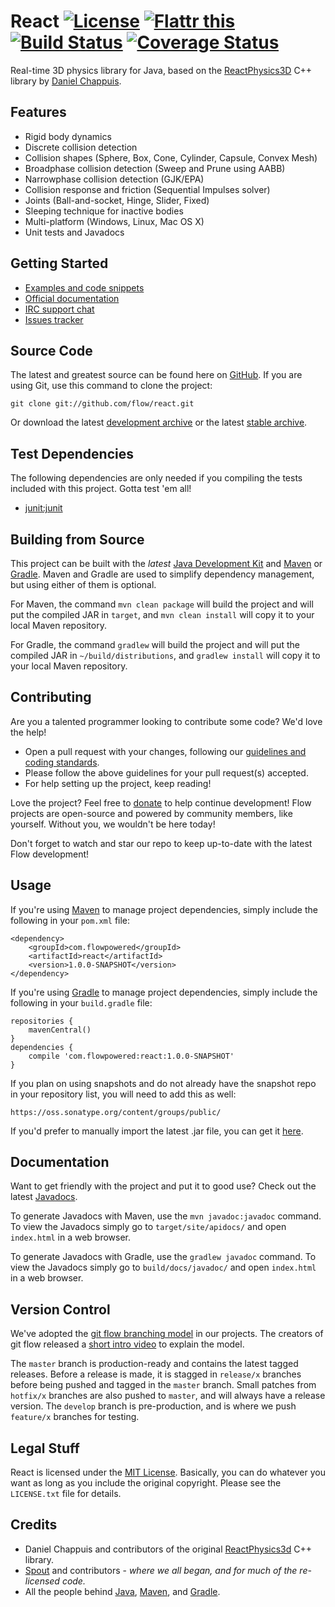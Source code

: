 # React [![License](http://img.shields.io/badge/license-MIT-lightgrey.svg?style=flat)][License] [![Flattr this](http://img.shields.io/badge/flattr-donate-lightgrey.svg?style=flat)][Donate] [![Build Status](http://img.shields.io/travis/flow/react/develop.svg?style=flat)](https://travis-ci.org/flow/react) [![Coverage Status](http://img.shields.io/coveralls/flow/react/develop.svg?style=flat)](https://coveralls.io/r/flow/react)

Real-time 3D physics library for Java, based on the [ReactPhysics3D](https://code.google.com/p/reactphysics3d/) C++ library by [Daniel Chappuis](http://www.danielchappuis.ch/). 

## Features
* Rigid body dynamics
* Discrete collision detection
* Collision shapes (Sphere, Box, Cone, Cylinder, Capsule, Convex Mesh)
* Broadphase collision detection (Sweep and Prune using AABB)
* Narrowphase collision detection (GJK/EPA)
* Collision response and friction (Sequential Impulses solver)
* Joints (Ball-and-socket, Hinge, Slider, Fixed)
* Sleeping technique for inactive bodies
* Multi-platform (Windows, Linux, Mac OS X)
* Unit tests and Javadocs

## Getting Started
* [Examples and code snippets](https://github.com/flow/examples/tree/master/react)
* [Official documentation](#documentation)
* [IRC support chat](http://kiwiirc.com/client/irc.esper.net/flow)
* [Issues tracker](https://github.com/flow/react/issues)

## Source Code
The latest and greatest source can be found here on [GitHub](https://github.com/flow/react). If you are using Git, use this command to clone the project:

    git clone git://github.com/flow/react.git

Or download the latest [development archive](https://github.com/flow/react/archive/develop.zip) or the latest [stable archive](https://github.com/flow/react/archive/master.zip).

## Test Dependencies
The following dependencies are only needed if you compiling the tests included with this project. Gotta test 'em all!
* [junit:junit](https://oss.sonatype.org/#nexus-search;gav~junit~junit~~~)

## Building from Source
This project can be built with the _latest_ [Java Development Kit](http://oracle.com/technetwork/java/javase/downloads) and [Maven](https://maven.apache.org/) or [Gradle](https://www.gradle.org/). Maven and Gradle are used to simplify dependency management, but using either of them is optional.

For Maven, the command `mvn clean package` will build the project and will put the compiled JAR in `target`, and `mvn clean install` will copy it to your local Maven repository.

For Gradle, the command `gradlew` will build the project and will put the compiled JAR in `~/build/distributions`, and `gradlew install` will copy it to your local Maven repository.

## Contributing
Are you a talented programmer looking to contribute some code? We'd love the help!

* Open a pull request with your changes, following our [guidelines and coding standards](CONTRIBUTING.md).
* Please follow the above guidelines for your pull request(s) accepted.
* For help setting up the project, keep reading!

Love the project? Feel free to [donate] to help continue development! Flow projects are open-source and powered by community members, like yourself. Without you, we wouldn't be here today!

Don't forget to watch and star our repo to keep up-to-date with the latest Flow development!

## Usage
If you're using [Maven](https://maven.apache.org/download.html) to manage project dependencies, simply include the following in your `pom.xml` file:

    <dependency>
        <groupId>com.flowpowered</groupId>
        <artifactId>react</artifactId>
        <version>1.0.0-SNAPSHOT</version>
    </dependency>

If you're using [Gradle](https://www.gradle.org/) to manage project dependencies, simply include the following in your `build.gradle` file:

    repositories {
        mavenCentral()
    }
    dependencies {
        compile 'com.flowpowered:react:1.0.0-SNAPSHOT'
    }

If you plan on using snapshots and do not already have the snapshot repo in your repository list, you will need to add this as well:

    https://oss.sonatype.org/content/groups/public/

If you'd prefer to manually import the latest .jar file, you can get it [here](https://github.com/flow/react/releases).

## Documentation
Want to get friendly with the project and put it to good use? Check out the latest [Javadocs](https://flowpowered.com/react).

To generate Javadocs with Maven, use the `mvn javadoc:javadoc` command. To view the Javadocs simply go to `target/site/apidocs/` and open `index.html` in a web browser.

To generate Javadocs with Gradle, use the `gradlew javadoc` command. To view the Javadocs simply go to `build/docs/javadoc/` and open `index.html` in a web browser.

## Version Control
We've adopted the [git flow branching model](http://nvie.com/posts/a-successful-git-branching-model/) in our projects. The creators of git flow released a [short intro video](http://vimeo.com/16018419) to explain the model.

The `master` branch is production-ready and contains the latest tagged releases. Before a release is made, it is stagged in `release/x` branches before being pushed and tagged in the `master` branch. Small patches from `hotfix/x` branches are also pushed to `master`, and will always have a release version. The `develop` branch is pre-production, and is where we push `feature/x` branches for testing.

## Legal Stuff
React is licensed under the [MIT License][License]. Basically, you can do whatever you want as long as you include the original copyright. Please see the `LICENSE.txt` file for details.

## Credits
* Daniel Chappuis and contributors of the original [ReactPhysics3d](https://code.google.com/p/reactphysics3d/) C++ library.
* [Spout](https://spout.org/) and contributors - *where we all began, and for much of the re-licensed code.*
* All the people behind [Java](http://www.oracle.com/technetwork/java/index.html), [Maven](https://maven.apache.org/), and [Gradle](https://www.gradle.org/).

[Donate]: https://flattr.com/submit/auto?user_id=spout&url=https://github.com/flow/react&title=React&language=Java&tags=github&category=software
[License]: https://tldrlegal.com/l/mit
